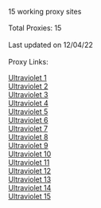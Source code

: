 
15 working proxy sites


Total Proxies: 15
ㅤ

Last updated on 12/04/22
ㅤ

Proxy Links:
ㅤ

[Ultraviolet 1](https://ultraviolet1.proxies15.repl.co) \
[Ultraviolet 2](https://ultraviolet2.proxies15.repl.co) \
[Ultraviolet 3](https://ultraviolet3.proxies15.repl.co) \
[Ultraviolet 4](https://ultraviolet4.proxies15.repl.co) \
[Ultraviolet 5](https://ultraviolet5.proxies15.repl.co) \
[Ultraviolet 6](https://ultraviolet6.proxies15.repl.co) \
[Ultraviolet 7](https://ultraviolet7.proxies15.repl.co) \
[Ultraviolet 8](https://ultraviolet8.proxies15.repl.co) \
[Ultraviolet 9](https://ultraviolet9.proxies15.repl.co) \
[Ultraviolet 10](https://ultraviolet10.proxies15.repl.co) \
[Ultraviolet 11](https://ultraviolet11.proxies15.repl.co) \
[Ultraviolet 12](https://ultraviolet12.proxies15.repl.co) \
[Ultraviolet 13](https://ultraviolet13.proxies15.repl.co) \
[Ultraviolet 14](https://ultraviolet14.proxies15.repl.co) \
[Ultraviolet 15](https://ultraviolet15.proxies15.repl.co) 

